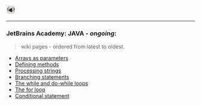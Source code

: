 <a href="https://kamil-jankowski.github.io/"><img src="pictures/button.png" alt="back_icon" width="25"/></a>
<hr>

### JetBrains Academy: JAVA - _ongoing_:
> wiki pages - ordered from latest to oldest.

* <a href="https://github.com/Kamil-Jankowski/Learnig-JAVA/wiki/JetBrains-Academy:-Arrays-as-parameters" target="_blank">Arrays as parameters</a>
* <a href="https://github.com/Kamil-Jankowski/Learnig-JAVA/wiki/JetBrains-Academy:-Defining-methods" target="_blank">Defining methods</a>
* <a href="https://github.com/Kamil-Jankowski/Learnig-JAVA/wiki/JetBrains-Academy:-Processing-strings" target="_blank">Processing strings</a>
* <a href="https://github.com/Kamil-Jankowski/Learnig-JAVA/wiki/JetBrains-Academy:-Branching-statements" target="_blank">Branching statements</a>
* <a href="https://github.com/Kamil-Jankowski/Learnig-JAVA/wiki/JetBrains-Academy:-while-&-do-while" target="_blank">The while and do-while loops</a>
* <a href="https://github.com/Kamil-Jankowski/Learnig-JAVA/wiki/JetBrains-Academy:-The-for-loop" target="_blank">The for loop</a>
* <a href="https://github.com/Kamil-Jankowski/Learnig-JAVA/wiki/JetBrains-Academy:-Conditional-statement" target="_blank">Conditional statement</a>
